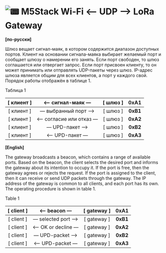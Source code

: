 # ![📟](https://vk.com/emoji/e/f09f939f.png) M5Stack Wi-Fi <— UDP —> LoRa Gateway

**[по-русски]**

Шлюз вещает сигнал-маяк, в котором содержится диапазон доступных портов. Клиент на основании сигнала-маяка выбирает желаемый порт и сообщает шлюзу о намерении его занять. Если порт свободен, то шлюз соглашается или отвергает запрос. Если порт присвоен клиенту, то он может принимать или отправлять UDP-пакеты через шлюз. IP-адрес шлюза является общим для всех клиентов, а порт у каждого свой. Порядок работы отображён в таблице 1.

Таблица 1

| [  клиент  ] |    <— сигнал-маяк —     | [  шлюз  ] | **0xA1** |
| :----------: | :---------------------: | :--------: | :------: |
| [  клиент  ] |   — выбранный порт —>   | [  шлюз  ] | **0xB1** |
| [  клиент  ] | <— согласие или отказ — | [  шлюз  ] | **0xA2** |
| [  клиент  ] |     — UPD-пакет —>      | [  шлюз  ] | **0xB2** |
| [  клиент  ] |     <— UPD-пакет —      | [  шлюз  ] | **0xA3** |

**[English]**

The gateway broadcasts a beacon, which contains a range of available ports. Based on the beacon, the client selects the desired port and informs the gateway about its intention to occupy it. If the port is free, then the gateway agrees or rejects the request. If the port is assigned to the client, then it can receive or send UDP packets through the gateway. The IP address of the gateway is common to all clients, and each port has its own. The operating procedure is shown in table 1.

Table 1

| [  client  ] |    <— beacon —     | [  gateway  ] | **0xA1** |
| :----------: | :----------------: | :-----------: | :------: |
| [  client  ] | — selected port —> | [  gateway  ] | **0xB1** |
| [  client  ] | <— OK or decline — | [  gateway  ] | **0xA2** |
| [  client  ] |  — UPD-packet —>   | [  gateway  ] | **0xB2** |
| [  client  ] |  <— UPD-packet —   | [  gateway  ] | **0xA3** |




